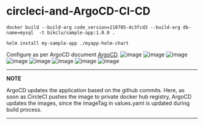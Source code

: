 # circleci-and-ArgoCD-CI-CD

```docker build --build-arg code_version=210705-4c3fcd3 --build-arg db-name=mysql  -t bikclu/sample-app:1.0.0 .```

```helm install my-sample-app ./myapp-helm-chart``` 

Configure as per ArgoCD document [ArgoCD](https://argo-cd.readthedocs.io/en/stable/).
![image](https://github.com/becash143/circleci-and-ArgoCD-CI-CD/blob/main/argocd_cfg1.png)
![image](https://github.com/becash143/circleci-and-ArgoCD-CI-CD/blob/main/argocd_cfg.png)
![image](https://github.com/becash143/circleci-and-ArgoCD-CI-CD/blob/main/argocd_cfg2.png)
![image](https://github.com/becash143/circleci-and-ArgoCD-CI-CD/blob/main/argocd_sync.png)
![image](https://github.com/becash143/circleci-and-ArgoCD-CI-CD/blob/main/argocd.png) 
![image](https://github.com/becash143/circleci-and-ArgoCD-CI-CD/blob/main/circleci_build.png)
![image](https://github.com/becash143/circleci-and-ArgoCD-CI-CD/blob/main/pod_status.png)
![image](https://github.com/becash143/circleci-and-ArgoCD-CI-CD/blob/main/sampleapp_log.png) 


---
**NOTE**

ArgoCD updates the application based on the github commits. Here, as soon as CircleCI pushes the image to private docker hub registry, ArgoCD updates the images, since the imageTag in values.yaml is updated during build process.

---

